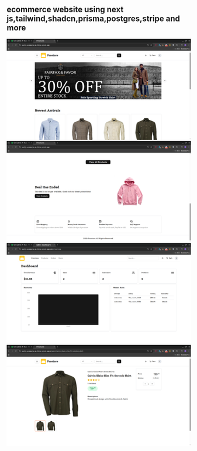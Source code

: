 ## ecommerce website using next js,tailwind,shadcn,prisma,postgres,stripe and more
![banner](https://github.com/pavanKumarKR2000/nextjs-ecommerce/blob/main/screenshots/screenshot-1.png)
![banner](https://github.com/pavanKumarKR2000/nextjs-ecommerce/blob/main/screenshots/screenshot-2.png)
![banner](https://github.com/pavanKumarKR2000/nextjs-ecommerce/blob/main/screenshots/screenshot-3.png)
![banner](https://github.com/pavanKumarKR2000/nextjs-ecommerce/blob/main/screenshots/screenshot-4.png)
